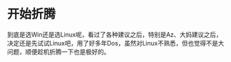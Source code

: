 # 开始折腾

到底是选Win还是选Linux呢，看过了各种建议之后，特别是Az、大妈建议之后，决定还是先试试Linux吧，用了好多年Dos，虽然对Linux不熟悉，但也觉得不是大问题，顺便趁机折腾一下也是极好的。